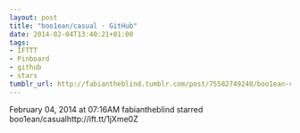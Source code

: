 ```yaml
---
layout: post
title: "boo1ean/casual · GitHub"
date: 2014-02-04T13:40:21+01:00
tags:
- IFTTT
- Pinboard
- github
- stars
tumblr_url: http://fabiantheblind.tumblr.com/post/75582749240/boo1ean-casual-github
---
```

February 04, 2014 at 07:16AM
fabiantheblind starred boo1ean/casualhttp://ift.tt/1jXme0Z
